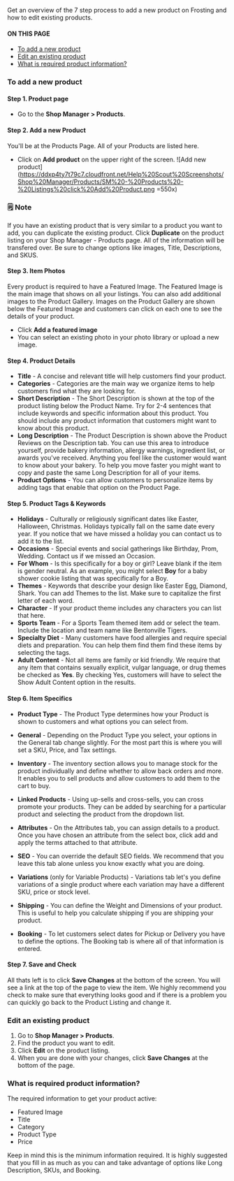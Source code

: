 Get an overview of the 7 step process to add a new product on Frosting and how to edit existing products.

<section class="index-list">
  <h4>ON THIS PAGE</h4>

- [To add a new product](#to-add-a-new-product)
- [Edit an existing product](#edit-an-existing-product)
- [What is required product information?](#what-is-required-product-information)

</section>

### To add a new product

#### Step 1. Product page

- Go to the **Shop Manager > Products**.

#### Step 2. Add a new Product

You'll be at the Products Page.  All of your Products are listed here. 

- Click on **Add product** on the upper right of the screen.
![Add new product](https://ddxp4ty7t79c7.cloudfront.net/Help%20Scout%20Screenshots/Shop%20Manager/Products/SM%20-%20Products%20-%20Listings%20click%20Add%20Product.png =550x)

<section class="callout-yellow">
<h3>🗒 Note</h3>
<p>If you have an existing product that is very similar to a product you want to add, you can duplicate the existing product.  Click <strong>Duplicate</strong> on the product listing on your Shop Manager - Products page.  All of the information will be transfered over. Be sure to change options like images, Title, Descriptions, and SKUS.</p>
</section>

#### Step 3. Item Photos

Every product is required to have a Featured Image.  The Featured Image is the main image that shows on all your listings.  You can also add additional images to the Product Gallery.  Images on the Product Gallery are shown below the Featured Image and customers can click on each one to see the details of your product.

- Click **Add a featured image**
- You can select an existing photo in your photo library or upload a new image.

#### Step 4. Product Details

- **Title** - A concise and relevant title will help customers find your product.
- **Categories** - Categories are the main way we organize items to help customers find what they are looking for.
- **Short Description** - The Short Description is shown at the top of the product listing below the Product Name. Try for 2-4 sentences that include keywords and specific information about this product. You should include any product information that customers might want to know about this product.
- **Long Description** - The Product Description is shown above the Product Reviews on the Description tab. You can use this area to introduce yourself, provide bakery information, allergy warnings, ingredient list, or awards you've received. Anything you feel like the customer would want to know about your bakery.  To help you move faster you might want to copy and paste the same Long Description for all of your items.
- **Product Options** - You can allow customers to personalize items by adding tags that enable that option on the Product Page.

#### Step 5. Product Tags & Keywords

- **Holidays** - Culturally or religiously significant dates like Easter, Halloween, Christmas.  Holidays typically fall on the same date every year.  If you notice that we have missed a holiday you can contact us to add it to the list.
- **Occasions** - Special events and social gatherings like Birthday, Prom, Wedding. Contact us if we missed an Occasion.
- **For Whom** - Is this specifically for a boy or girl? Leave blank if the item is gender neutral. As an example, you might select **Boy** for a baby shower cookie listing that was specifically for a Boy.
- **Themes** - Keywords that describe your design like Easter Egg, Diamond, Shark.  You can add Themes to the list.  Make sure to capitalize the first letter of each word.  
- **Character** - If your product theme includes any characters you can list that here.
- **Sports Team** - For a Sports Team themed item add or select the team.  Include the location and team name like Bentonville Tigers.
- **Specialty Diet** - Many customers have food allergies and require special diets and preparation.  You can help them find them find these items by selecting the tags.
- **Adult Content** - Not all items are family or kid friendly.  We require that any item that contains sexually explicit, vulgar language, or drug themes be checked as **Yes**. By checking Yes, customers will have to select the Show Adult Content option in the results.
  
#### Step 6. Item Specifics

- **Product Type** - The Product Type determines how your Product is shown to customers and what options you can select from.

- **General** - Depending on the Product Type you select, your options in the General tab change slightly. For the most part this is where you will set a SKU, Price, and Tax settings.
- **Inventory** - The inventory section allows you to manage stock for the product individually and define whether to allow back orders and more. It enables you to sell products and allow customers to add them to the cart to buy.
- **Linked Products** - Using up-sells and cross-sells, you can cross promote your products. They can be added by searching for a particular product and selecting the product from the dropdown list.
- **Attributes** - On the Attributes tab, you can assign details to a product. Once you have chosen an attribute from the select box, click add and apply the terms attached to that attribute.
- **SEO** - You can override the default SEO fields. We recommend that you leave this tab alone unless you know exactly what you are doing.
- **Variations** (only for Variable Products) - Variations tab let's you define variations of a single product where each variation may have a different SKU, price or stock level.
- **Shipping** - You can define the Weight and Dimensions of your product. This is useful to help you calculate shipping if you are shipping your product.
- **Booking** - To let customers select dates for Pickup or Delivery you have to define the options.  The Booking tab is where all of that information is entered.

#### Step 7. Save and Check

All thats left is to click **Save Changes** at the bottom of the screen.  You will see a link at the top of the page to view the item.  We highly recommend you check to make sure that everything looks good and if there is a problem you can quickly go back to the Product Listing and change it.

### Edit an existing product

1. Go to **Shop Manager > Products**.
2. Find the product you want to edit.
3. Click **Edit** on the product listing.
4. When you are done with your changes, click **Save Changes** at the bottom of the page.

### What is required product information?

 The required information to get your product active:

- Featured Image
- Title
- Category
- Product Type
- Price

Keep in mind this is the minimum information required. It is highly suggested that you fill in as much as you can and take advantage of options like Long Description, SKUs, and Booking.
